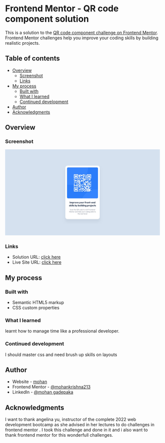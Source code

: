 # Frontend Mentor - QR code component solution

This is a solution to the [QR code component challenge on Frontend Mentor](https://www.frontendmentor.io/challenges/qr-code-component-iux_sIO_H). Frontend Mentor challenges help you improve your coding skills by building realistic projects.

## Table of contents

- [Overview](#overview)
  - [Screenshot](#screenshot)
  - [Links](#links)
- [My process](#my-process)
  - [Built with](#built-with)
  - [What I learned](#what-i-learned)
  - [Continued development](#continued-development)
- [Author](#author)
- [Acknowledgments](#acknowledgments)


## Overview

### Screenshot

![](design/desktop-design.jpg)



### Links

- Solution URL: [click here](https://www.frontendmentor.io/solutions/qr-code-challenge-using-html-and-css-u_MzyOPgrx)
- Live Site URL: [click here](https://mohankrishna213.github.io/qr-code-challenge/)

## My process

### Built with

- Semantic HTML5 markup
- CSS custom properties

### What I learned

learnt how to manage time like a professional developer.

### Continued development

I should master css and need brush up skills on layouts


## Author

- Website - [mohan](https://mohankrishna213.github.io/cv/)
- Frontend Mentor - [@mohankrishna213](https://www.frontendmentor.io/profile/mohankrishna213)
- LinkedIn - [@mohan gadepaka](https://www.linkedin.com/in/mohan-gadepaka-0347b7242)



## Acknowledgments

I want to thank angelina yu, instructor of the complete 2022 web development bootcamp
as she advised in her lectures to do challenges in frontend mentor . I took this challenge and done in it and i also want to thank frontend mentor for this wonderfull challenges.
